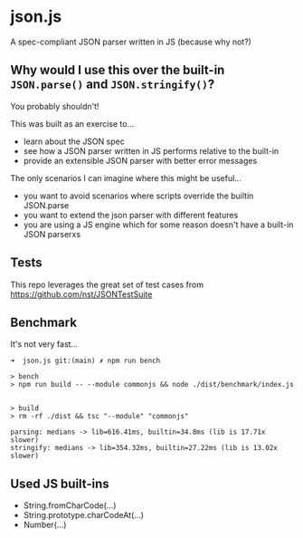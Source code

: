 # json.js

A spec-compliant JSON parser written in JS (because why not?)

## Why would I use this over the built-in `JSON.parse()` and `JSON.stringify()`?

You probably shouldn't!

This was built as an exercise to...

- learn about the JSON spec
- see how a JSON parser written in JS performs relative to the built-in
- provide an extensible JSON parser with better error messages

The only scenarios I can imagine where this might be useful...
- you want to avoid scenarios where scripts override the builtin JSON.parse
- you want to extend the json parser with different features
- you are using a JS engine which for some reason doesn't have a built-in JSON parserxs

## Tests

This repo leverages the great set of test cases from  https://github.com/nst/JSONTestSuite

## Benchmark

It's not very fast...

```
➜  json.js git:(main) ✗ npm run bench  

> bench
> npm run build -- --module commonjs && node ./dist/benchmark/index.js


> build
> rm -rf ./dist && tsc "--module" "commonjs"

parsing: medians -> lib=616.41ms, builtin=34.8ms (lib is 17.71x slower)
stringify: medians -> lib=354.32ms, builtin=27.22ms (lib is 13.02x slower)
```
## Used JS built-ins

- String.fromCharCode(...)
- String.prototype.charCodeAt(...)
- Number(...)